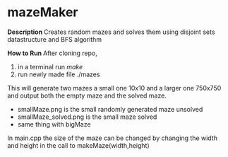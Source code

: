 # mazeMaker
<b> Description </b>
Creates random mazes and solves them using disjoint sets datastructure and BFS algorithm

<b> How to Run </b>
After cloning repo,
1) in a terminal run <i> make </i>
2) run newly made file ./mazes

This will generate two mazes a small one 10x10 and a larger one 750x750 and output both the empty maze and the solved maze.
- smallMaze.png is the small randomly generated maze unsolved
- smallMaze_solved.png is the small maze solved
- same thing with bigMaze


In main.cpp the size of the maze can be changed by changing the width and height in the call to makeMaze(width,height)



